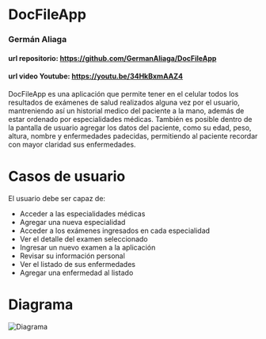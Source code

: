 
# DocFileApp
### Germán Aliaga
#### url repositorio: https://github.com/GermanAliaga/DocFileApp
#### url video Youtube: https://youtu.be/34HkBxmAAZ4 
DocFileApp es una aplicación que permite tener en el celular todos los resultados de exámenes de salud realizados alguna vez por el usuario, mantreniendo así un historial medico del paciente a la mano, además de estar ordenado por especialidades médicas.
También es posible dentro de la pantalla de usuario agregar los datos del paciente, como su edad, peso, altura, nombre y enfermedades padecidas, permitiendo al paciente recordar con mayor claridad sus enfermedades.

# Casos de usuario

El usuario debe ser capaz de:

- Acceder a las especialidades médicas
- Agregar una nueva especialidad
- Acceder a los exámenes ingresados en cada especialidad
- Ver el detalle del examen seleccionado
- Ingresar un nuevo examen a la aplicación
- Revisar su información personal
- Ver el listado de sus enfermedades
- Agregar una enfermedad al listado

# Diagrama


![Diagrama](https://drive.google.com/file/d/1QtKj9wij_sIIU7krjWIvW2Hn6on0T3o4/view?usp=sharing)

